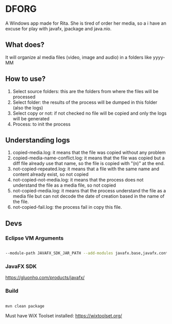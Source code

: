 
# DFORG
A Windows app made for Rita. She is tired of order her media, so a i have an excuse for play with javafx, jpackage and java.nio.

## What does?
It will organize al media files (video, image and audio) in a folders like yyyy-MM

## How to use?
 1. Select source folders: this are the folders from where the files will be processed
 2. Select folder: the results of the process will be dumped in this folder (also the logs)
 3. Select copy or not: if not checked no file will be copied and only the logs will be generated
 4. Process: to init the process
 
## Understanding logs
 1. copied-media.log: it means that the file was copied without any problem
 2. copied-media-name-conflict.log: it means that the file was copied but a diff file already use that name, so the file is copied with "(n)" at the end.
 3. not-copied-repeated.log: it means that a file with the same name and content already exist, so not copied
 4. not-copied-not-media.log: it means that the process does not understand the file as a media file, so not copied
 5. not-copied-media.log: it means that the process understand the file as a media file but can not decode the date of creation based in the name of the file.
 6. not-copied-fail.log: the process fail in copy this file.

## Devs

### Eclipse VM Arguments

```bash

--module-path JAVAFX_SDK_JAR_PATH --add-modules javafx.base,javafx.controls,javafx.graphics

```

### JavaFX SDK

https://gluonhq.com/products/javafx/

### Build

```bash

mvn clean package

```

Must have WiX Toolset installed: https://wixtoolset.org/